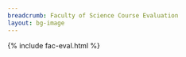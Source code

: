 ```yaml
---
breadcrumb: Faculty of Science Course Evaluation
layout: bg-image
---
```

{% include fac-eval.html %}

